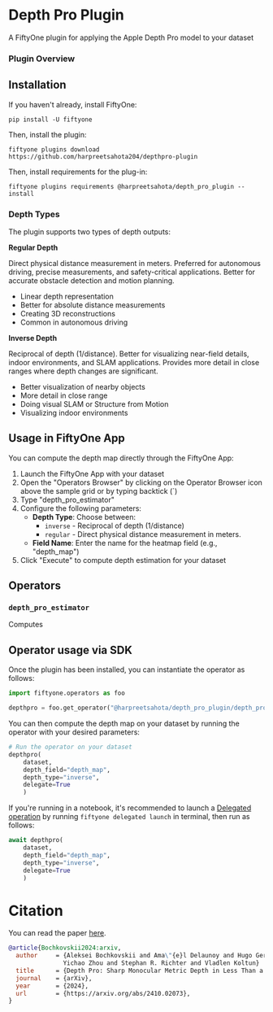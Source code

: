 # Depth Pro Plugin
A FiftyOne plugin for applying the Apple Depth Pro model to your dataset

### Plugin Overview

## Installation

If you haven't already, install FiftyOne:

```shell
pip install -U fiftyone
```

Then, install the plugin:

```shell
fiftyone plugins download https://github.com/harpreetsahota204/depthpro-plugin
```

Then, install requirements for the plug-in:

```shell
fiftyone plugins requirements @harpreetsahota/depth_pro_plugin --install
```

### Depth Types

The plugin supports two types of depth outputs:

**Regular Depth**

Direct physical distance measurement in meters. Preferred for autonomous driving, precise measurements, and safety-critical applications. Better for accurate obstacle detection and motion planning.

- Linear depth representation
- Better for absolute distance measurements
- Creating 3D reconstructions
- Common in autonomous driving

**Inverse Depth**

Reciprocal of depth (1/distance). Better for visualizing near-field details, indoor environments, and SLAM applications. Provides more detail in close ranges where depth changes are significant.

- Better visualization of nearby objects
- More detail in close range
- Doing visual SLAM or Structure from Motion
- Visualizing indoor environments


## Usage in FiftyOne App

You can compute the depth map directly through the FiftyOne App:

1. Launch the FiftyOne App with your dataset
2. Open the "Operators Browser" by clicking on the Operator Browser icon above the sample grid or by typing backtick (`)
3. Type "depth_pro_estimator"
4. Configure the following parameters:
   - **Depth Type**: Choose between:
     - `inverse` - Reciprocal of depth (1/distance)
     - `regular` - Direct physical distance measurement in meters.
   - **Field Name**: Enter the name for the heatmap field (e.g., "depth_map")
5. Click "Execute" to compute depth estimation for your dataset

## Operators

### `depth_pro_estimator`

Computes

## Operator usage via SDK

Once the plugin has been installed, you can instantiate the operator as follows:

```python
import fiftyone.operators as foo

depthpro = foo.get_operator("@harpreetsahota/depth_pro_plugin/depth_pro_estimator")
```

You can then compute the depth map on your dataset by running the operator with your desired parameters:

```python
# Run the operator on your dataset
depthpro(
    dataset,
    depth_field="depth_map", 
    depth_type="inverse",
    delegate=True
    )
```

If you're running in a notebook, it's recommended to launch a [Delegated operation](https://docs.voxel51.com/plugins/using_plugins.html#delegated-operations) by running `fiftyone delegated launch` in terminal, then run as follows:

```python
await depthpro(
    dataset,
    depth_field="depth_map",
    depth_type="inverse",
    delegate=True
    )
```


# Citation

You can read the paper [here](https://arxiv.org/abs/2410.02073).

```bibtex
@article{Bochkovskii2024:arxiv,
  author     = {Aleksei Bochkovskii and Ama\"{e}l Delaunoy and Hugo Germain and Marcel Santos and
               Yichao Zhou and Stephan R. Richter and Vladlen Koltun}
  title      = {Depth Pro: Sharp Monocular Metric Depth in Less Than a Second},
  journal    = {arXiv},
  year       = {2024},
  url        = {https://arxiv.org/abs/2410.02073},
}
```